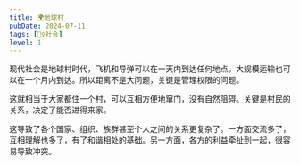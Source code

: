 ```yaml
---
title: 🌍地球村
pubDate: 2024-07-11
tags: [👯‍♀️社会]
level: 1
---
```


现代社会是地球村时代，飞机和导弹可以在一天内到达任何地点。大规模运输也可以在一个月内到达。所以距离不是大问题，关键是管理权限的问题。

这就相当于大家都住一个村，可以互相方便地窜门，没有自然阻碍。关键是村民的关系，决定了能否进得来家。

这导致了各个国家、组织、族群甚至个人之间的关系更复杂了。一方面交流多了，互相理解也多了，有了和谐相处的基础。另一方面，各方的利益牵扯到一起，很容易导致冲突。
